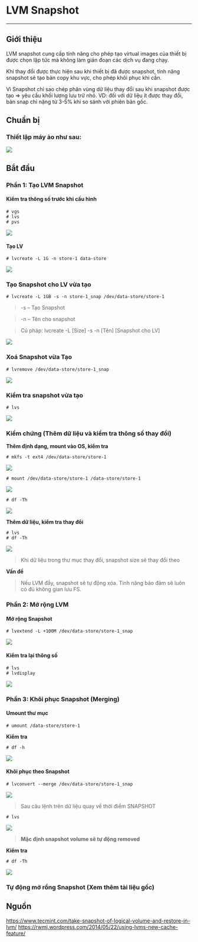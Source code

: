 # LVM Snapshot
---
## Giới thiệu
LVM snapshot cung cấp tính năng cho phép tạo virtual images của thiết bị được chọn lập tức mà không làm gián đoạn các dịch vụ đang chạy.

Khi thay đổi được thực hiện sau khi thiết bị đã được snapshot, tính năng snapshot sẽ tạo bản copy khu vực, cho phép khôi phục khi cần.

Vì Snapshot chỉ sao chép phân vùng dữ liệu thay đổi sau khi snapshot được tạo => yêu cầu khối lượng lưu trữ nhỏ. VD: đối với dữ liệu ít được thay đổi, bản snap chỉ nặng từ 3-5% khi so sánh với phiên bản gốc.

## Chuẩn bị
### Thiết lập máy ảo như sau:
![](PIC/basic-lvm-1.png)

## Bắt đầu
### Phần 1: Tạo LVM Snapshot
#### Kiểm tra thông số trước khi cấu hình
```
# vgs
# lvs
# pvs
```
![](PIC/snap-1.png)

#### Tạo LV
```
# lvcreate -L 1G -n store-1 data-store
```
![](PIC/snap-2.png)
### Tạo Snapshot cho LV vừa tạo
```
# lvcreate -L 1GB -s -n store-1_snap /dev/data-store/store-1
```
> -s – Tạo Snapshot

> -n – Tên cho snapshot

> Cú pháp: lvcreate -L [Size] -s -n [Tên] [Snapshot cho LV]

![](PIC/snap-3.png)

### Xoá Snapshot vừa Tạo
```
# lvremove /dev/data-store/store-1_snap
```
![](PIC/snap-4.png)

### Kiểm tra snapshot vừa tạo
```
# lvs
```
![](PIC/snap-5.png)
### Kiểm chứng (Thêm dữ liệu và kiểm tra thông số thay đổi)
__Thêm định dạng, mount vào OS, kiểm tra__
```
# mkfs -t ext4 /dev/data-store/store-1
```
![](PIC/snap-6.png)
```
# mount /dev/data-store/store-1 /data-store/store-1
```
![](PIC/snap-7.png)
```
# df -Th
```
![](PIC/snap-8.png)

__Thêm dữ liệu, kiểm tra thay đổi__
```
# lvs
# df -Th
```
![](PIC/snap-9.png)

> Khi dữ liệu trong thư mục thay đổi, snapshot size sẽ thay đổi theo

__Vấn đề__

> Nếu LVM đầy, snapshot sẽ tự động xóa. Tính năng bảo đảm sẽ luôn có đủ không gian lưu FS.

### Phần 2: Mở rộng LVM
#### Mở rộng Snapshot
```
# lvextend -L +100M /dev/data-store/store-1_snap
```
![](PIC/snap-10.png)
#### Kiểm tra lại thông số
```
# lvs
# lvdisplay
```
![](PIC/snap-11.png)

### Phần 3: Khôi phục Snapshot (Merging)
#### Umount thư mục
```
# umount /data-store/store-1
```
__Kiểm tra__
```
# df -h
```
![](PIC/snap-12.png)
#### Khôi phục theo Snapshot
```
# lvconvert --merge /dev/data-store/store-1_snap
```
![](PIC/snap-13.png)
> Sau câu lệnh trên dữ liệu quay về thời điểm SNAPSHOT

```
# lvs
```
![](PIC/snap-13-1.png)
> __Mặc định snapshot volume sẽ tự động removed__

__Kiểm tra__
```
# df -Th
```
![](PIC/snap-14.png)

### Tự động mở rổng Snapshot (Xem thêm tài liệu gốc)

## Nguồn
https://www.tecmint.com/take-snapshot-of-logical-volume-and-restore-in-lvm/
https://rwmj.wordpress.com/2014/05/22/using-lvms-new-cache-feature/
